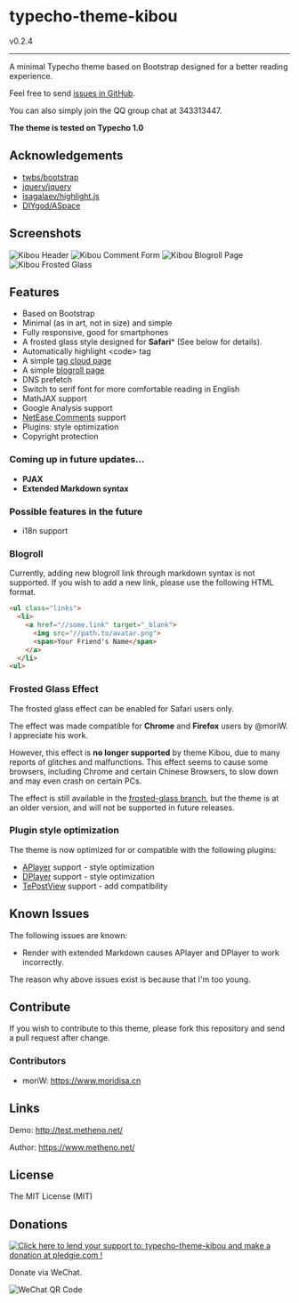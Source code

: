 # typecho-theme-kibou
v0.2.4

---

A minimal Typecho theme based on Bootstrap designed for a better reading experience.

Feel free to send [issues in GitHub](https://github.com/metheno/typecho-theme-kibou/issues).

You can also simply join the QQ group chat at 343313447.

**The theme is tested on Typecho 1.0**

## Acknowledgements

- [twbs/bootstrap](https://github.com/twbs/bootstrap)
- [jquery/jquery](https://github.com/jquery/jquery)
- [isagalaev/highlight.js](https://github.com/isagalaev/highlight.js)
- [DIYgod/ASpace](https://github.com/DIYgod/ASpace/)

## Screenshots

![Kibou Header](https://raw.githubusercontent.com/metheno/didactic-umbrella/master/typecho-theme-kibou/kibou-white.png)
![Kibou Comment Form](https://raw.githubusercontent.com/metheno/didactic-umbrella/master/typecho-theme-kibou/kibou-new-comment-form.png)
![Kibou Blogroll Page](https://raw.githubusercontent.com/metheno/didactic-umbrella/master/typecho-theme-kibou/kibou-blogroll.png)
![Kibou Frosted Glass](https://raw.githubusercontent.com/metheno/didactic-umbrella/master/typecho-theme-kibou/kibou-transparent.png)

## Features

- Based on Bootstrap
- Minimal (as in art, not in size) and simple
- Fully responsive, good for smartphones
- A frosted glass style designed for **Safari**\* (See below for details).
- Automatically highlight \<code\> tag
- A simple [tag cloud page](https://blog.metheno.net/archives.html)
- A simple [blogroll page](https://blog.metheno.net/py.html)
- DNS prefetch
- Switch to serif font for more comfortable reading in English
- MathJAX support
- Google Analysis support
- [NetEase Comments](https://gentie.163.com/) support
- Plugins: style optimization
- Copyright protection

### Coming up in future updates…

- **PJAX**
- **Extended Markdown syntax**

### Possible features in the future

- i18n support

### Blogroll

Currently, adding new blogroll link through markdown syntax is not supported. If you wish to add a new link, please use the following HTML format.

```html
<ul class="links">
  <li>
    <a href="//some.link" target="_blank">
      <img src="//path.to/avatar.png">
      <span>Your Friend's Name</span>
    </a>
  </li>
<ul>
```

### Frosted Glass Effect

The frosted glass effect can be enabled for Safari users only.

The effect was made compatible for **Chrome** and **Firefox** users by @moriW. I appreciate his work.

However, this effect is **no longer supported** by theme Kibou, due to many reports of glitches and malfunctions. This effect seems to cause some browsers, including Chrome and certain Chinese Browsers, to slow down and may even crash on certain PCs.

The effect is still available in the [frosted-glass branch](https://github.com/metheno/typecho-theme-kibou/tree/frosted-glass), but the theme is at an older version, and will not be supported in future releases.

### Plugin style optimization

The theme is now optimized for or compatible with the following plugins:

- [APlayer](https://github.com/DIYgod/APlayer/) support - style optimization
- [DPlayer](https://github.com/DIYgod/DPlayer/) support - style optimization
- [TePostView](https://lixianhua.com/typecho_viewsnum_plugin.html) support - add compatibility

## Known Issues

The following issues are known:

- Render with extended Markdown causes APlayer and DPlayer to work incorrectly.

The reason why above issues exist is because that I'm too young.

## Contribute

If you wish to contribute to this theme, please fork this repository and send a pull request after change.

### Contributors

- moriW: https://www.moridisa.cn

## Links

Demo: http://test.metheno.net/

Author: https://www.metheno.net/

## License

The MIT License (MIT)

## Donations

<a href='https://pledgie.com/campaigns/33629'><img alt='Click here to lend your support to: typecho-theme-kibou and make a donation at pledgie.com !' src='https://pledgie.com/campaigns/33629.png?skin_name=chrome' border='0' ></a>

Donate via WeChat.

![WeChat QR Code](https://raw.githubusercontent.com/metheno/didactic-umbrella/master/typecho-theme-kibou/WeChatPay.jpg)
